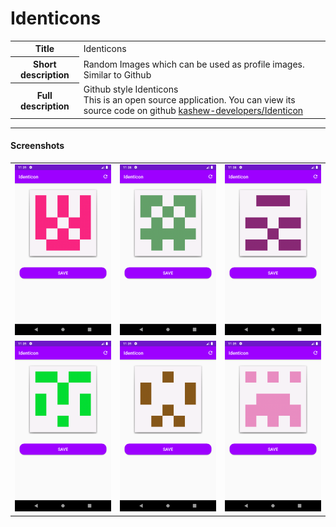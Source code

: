 # Identicons

<table>
    <tr>
        <th>Title</th>
        <td>Identicons</td>
    </tr>
    <tr>
        <th>Short description</th>
        <td>Random Images which can be used as profile images. Similar to Github</td>
    </tr>
    <tr>
        <th>Full description</th>
        <td> Github style Identicons <br /> This is an open source application. You can view its source code on github <a href="https://github.com/kashew-developers/Identicon">kashew-developers/Identicon</a></td>
    </tr>
</table>



----

#### Screenshots

<table>
    <tr>
        <td><img src="media/screenshots/screenshot_1.png" /></td>
        <td><img src="media/screenshots/screenshot_2.png" /></td>
        <td><img src="media/screenshots/screenshot_3.png" /></td>
    </tr>
    <tr>
        <td><img src="media/screenshots/screenshot_4.png" /></td>
        <td><img src="media/screenshots/screenshot_5.png" /></td>
        <td><img src="media/screenshots/screenshot_6.png" /></td>
    </tr>
</table>
